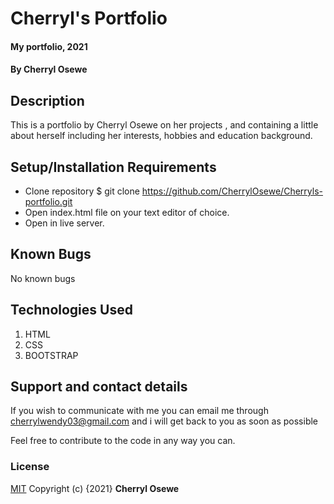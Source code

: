 # Cherryl's Portfolio
#### My portfolio, 2021
#### By **Cherryl Osewe**
## Description
This is a portfolio by Cherryl Osewe on her projects , and containing a little about herself including her interests, hobbies and education background.
## Setup/Installation Requirements
* Clone repository $ git clone https://github.com/CherrylOsewe/Cherryls-portfolio.git
* Open index.html file on your text  editor of choice.
* Open in live server.
## Known Bugs
No known bugs
## Technologies Used
1. HTML
2. CSS
3. BOOTSTRAP

## Support and contact details
If you wish to communicate with me you can email me through cherrylwendy03@gmail.com and i will get back to you as soon as possible

Feel free to contribute to the code in any way you can.
### License
[MIT](license)
Copyright (c) {2021} **Cherryl Osewe**
  